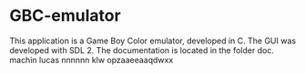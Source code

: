 # GBC-emulator
This application is a Game Boy Color emulator, developed in C.
The GUI was developed with SDL 2.
The documentation is located in the folder doc.
machin
lucas
nnnnnn
klw
opzaaeeaaqdwxx